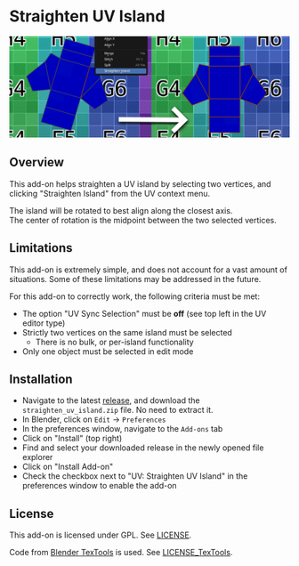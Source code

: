 # Straighten UV Island

![Addon demonstration](demo.png "Demonstration of the addon")

## Overview

This add-on helps straighten a UV island by selecting two vertices, and clicking "Straighten Island" from the UV context menu.

The island will be rotated to best align along the closest axis.  
The center of rotation is the midpoint between the two selected vertices.

## Limitations

This add-on is extremely simple, and does not account for a vast amount of situations. Some of these limitations may be addressed in the future.

For this add-on to correctly work, the following criteria must be met:

- The option "UV Sync Selection" must be **off** (see top left in the UV editor type)
- Strictly two vertices on the same island must be selected
    - There is no bulk, or per-island functionality
- Only one object must be selected in edit mode

## Installation

- Navigate to the latest [release](https://github.com/romenjelly/blender_straighten_uv_island/releases/latest), and download the `straighten_uv_island.zip` file. No need to extract it.
- In Blender, click on `Edit` -> `Preferences`
- In the preferences window, navigate to the `Add-ons` tab
- Click on "Install" (top right)
- Find and select your downloaded release in the newly opened file explorer
- Click on "Install Add-on"
- Check the checkbox next to "UV: Straighten UV Island" in the preferences window to enable the add-on

## License

This add-on is licensed under GPL. See [LICENSE](LICENSE).

Code from [Blender TexTools](https://github.com/SavMartin/TexTools-Blender/tree/master) is used. See [LICENSE_TexTools](LICENSE_TexTools).
